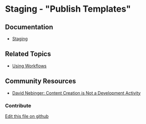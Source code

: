 # Staging - "Publish Templates"

## Documentation

* [Staging](https://learn.liferay.com/dxp/7.x/en/site-building/publishing-tools/staging.html)

## Related Topics

* [Using Workflows](https://learn.liferay.com/dxp/7.x/en/process-automation/workflow/using_workflows.html)

## Community Resources

* [David Nebinger: Content Creation is Not a Development Activity](https://liferay.dev/blogs/-/blogs/content-creation-is-not-a-development-activity-)

### Contribute

[Edit this file on github](https://github.com/olafk/controlpanel-documentation-docs/blob/master/md/73en/com_liferay_staging_processes_web_portlet_StagingProcessesPortlet/publish_templates_view.jsp.md)

